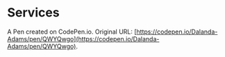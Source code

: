 # Services

A Pen created on CodePen.io. Original URL: [https://codepen.io/Dalanda-Adams/pen/QWYQwgo](https://codepen.io/Dalanda-Adams/pen/QWYQwgo).

